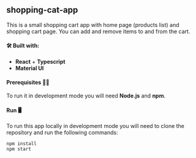 ## shopping-cat-app

This is a small shopping cart app with home page (products list) and shopping cart page.
You can add and remove items to and from the cart.

#### 🛠️ Built with:

- **React** + **Typescript**
- **Material UI**

#### Prerequisites 👨‍💻

To run it in development mode you will need **Node.js** and **npm**.

#### Run 🖥️

To run this app locally in development mode you will need to clone the repository and run the following commands:

```
npm install
npm start
```
